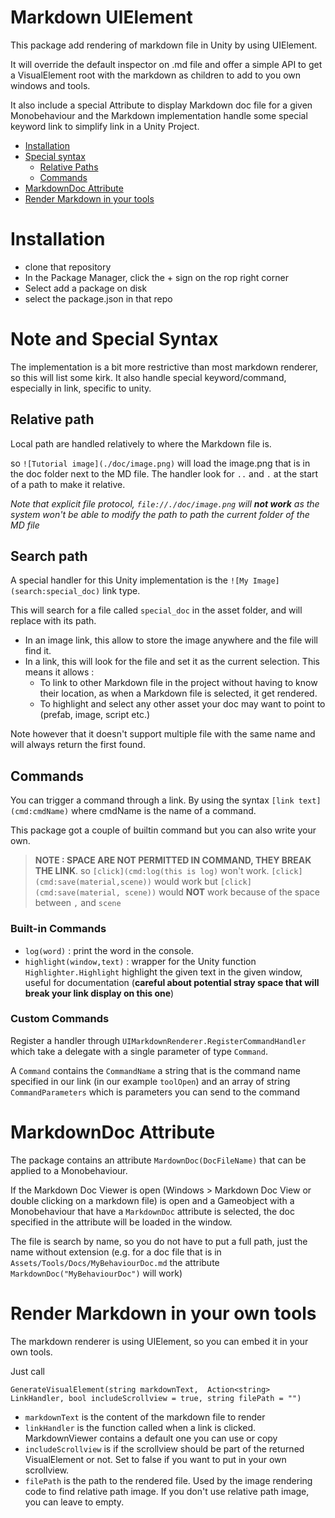 # Markdown UIElement

This package add rendering of markdown file in Unity by using UIElement.

It will override the default inspector on .md file and offer a simple
API to get a VisualElement root with the markdown as children to add to
you own windows and tools.

It also include a special Attribute to display Markdown doc file for a given Monobehaviour and
the Markdown implementation handle some special keyword link to simplify link in a Unity Project.

- [Installation](#installation)
- [Special syntax](#note-and-special-syntax)
  - [Relative Paths](#relative-path)
  - [Commands](#commands)
- [MarkdownDoc Attribute](#markdowndoc-attribute)
- [Render Markdown in your tools](#render-markdown-in-your-own-tools)


# Installation

- clone that repository
- In the Package Manager, click the + sign on the rop right corner
- Select add a package on disk
- select the package.json in that repo

# Note and Special Syntax

The implementation is a bit more restrictive than most markdown renderer, so this will list some kirk.
It also handle special keyword/command, especially in link, specific to unity.

## Relative path

Local path are handled relatively to where the Markdown file is.

so `![Tutorial image](./doc/image.png)` will load the image.png that is in the doc folder next to the MD
file. The handler look for `..` and `.` at the start of a path to make it relative. 

_Note that explicit file protocol, `file://./doc/image.png` will **not work** as the system won't be able
to modify the path to path the current folder of the MD file_

## Search path

A special handler for this Unity implementation is the `![My Image](search:special_doc)` link type.

This will search for a file called `special_doc` in the asset folder, and will replace with its path.

- In an image link, this allow to store the image anywhere and the file will find it.
- In a link, this will look for the file and set it as the current selection. This means it allows :
  - To link to other Markdown file in the project without having to know their location, as when a Markdown file is selected, it get rendered.
  - To highlight and select any other asset your doc may want to point to (prefab, image, script etc.)

Note however that it doesn't support multiple file with the same name and will always return the first found.

## Commands

You can trigger a command through a link. By using the syntax `[link text](cmd:cmdName)` where cmdName is
the name of a command.

This package got a couple of builtin command but you can also write your own.

> **NOTE : SPACE ARE NOT PERMITTED IN COMMAND, THEY BREAK THE LINK**. so `[click](cmd:log(this is log)` won't
work. `[click](cmd:save(material,scene))` would work but `[click](cmd:save(material, scene))` would
**NOT** work because of the space between `,` and `scene`

### Built-in Commands

- `log(word)` : print the word in the console. 
- `highlight(window,text)` : wrapper for the Unity function `Highlighter.Highlight` highlight the given text in the given window, useful for documentation (**careful
  about potential stray space that will break your link display on this one**)

### Custom Commands

Register a handler through `UIMarkdownRenderer.RegisterCommandHandler` which take a delegate with
a single parameter of type `Command`.

A `Command` contains the `CommandName` a string that is the command name specified in our link (in our
example `toolOpen`) and an array of string `CommandParameters` which is parameters you can send to the command

# MarkdownDoc Attribute

The package contains an attribute `MardownDoc(DocFileName)` that can be applied to a Monobehaviour. 

If the Markdown Doc Viewer is open (Windows > Markdown Doc View or double clicking on a markdown file) is open
and a Gameobject with a Monobehaviour that have a `MarkdownDoc` attribute is selected, the doc specified
in the attribute will be loaded in the window.

The file is search by name, so you do not have to put a full path, just the name without extension (e.g. for
a doc file that is in `Assets/Tools/Docs/MyBehaviourDoc.md` the attribute `MarkdownDoc("MyBehaviourDoc")` will work)

# Render Markdown in your own tools

The markdown renderer is using UIElement, so you can embed it in your own tools. 

Just call

`GenerateVisualElement(string markdownText,  Action<string> LinkHandler, bool includeScrollview = true, string filePath = "")`

- `markdownText` is the content of the markdown file to render
- `linkHandler` is the function called when a link is clicked. MarkdownViewer contains a default one you can use or copy
- `includeScrollview` is if the scrollview should be part of the returned VisualElement or not. Set to false if you want to put in your own scrollview.
- `filePath` is the path to the rendered file. Used by the image rendering code to find relative path image. If you don't use relative path image, you can leave to empty.